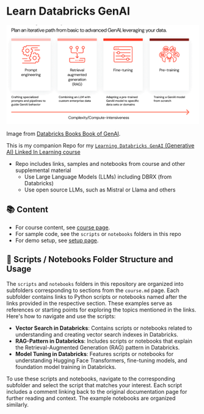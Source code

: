 # Learn Databricks GenAI

<img src="https://github.com/lynnlangit/learn-databricks-genai/blob/main/images/db-lifecycle.png" width=800>

Image from [Databricks Books Book of GenAI](https://www.databricks.com/resources/ebook/big-book-generative-ai).

This is my companion Repo for my [`Learning Databricks GenAI` (Generative AI) Linked In Learning course](https://www.linkedin.com/learning/learn-databricks-genai) 
- Repo includes links, samples and notebooks from course and other supplemental material
  - Use Large Language Models (LLMs) including DBRX (from Databricks) 
  - Use open source LLMs, such as Mistral or Llama and others

## 📚 Content

- For course content, see [course page](course.md).
- For sample code, see the `scripts` or `notebooks` folders in this repo
- For demo setup, see [setup page](https://github.com/lynnlangit/learn-databricks-genai/blob/main/SETUP.md).

## 📁 Scripts / Notebooks Folder Structure and Usage

The `scripts` and `notebooks` folders in this repository are organized into subfolders corresponding to sections from the `course.md` page. Each subfolder contains links to Python scripts or notebooks named after the links provided in the respective section. These examples serve as references or starting points for exploring the topics mentioned in the links. Here's how to navigate and use the scripts:

- **Vector Search in Databricks**: Contains scripts or notebooks related to understanding and creating vector search indexes in Databricks.
- **RAG-Pattern in Databricks**: Includes scripts or notebooks that explain the Retrieval-Augmented Generation (RAG) pattern in Databricks.
- **Model Tuning in Databricks**: Features scripts or notebooks for understanding Hugging Face Transformers, fine-tuning models, and foundation model training in Databricks.

To use these scripts and notebooks, navigate to the corresponding subfolder and select the script that matches your interest. Each script includes a comment linking back to the original documentation page for further reading and context. The example notebooks are organized similarly.
